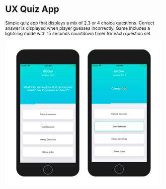 # UX Quiz App
Simple quiz app that displays a mix of 2,3 or 4 choice questions.
Correct answer is displayed when player guesses incorrectly.
Game includes a lightning mode with 15 seconds countdown timer for each question set.

![image of the app](https://github.com/elenamene/quiz-app/blob/master/screenshot2.png)

